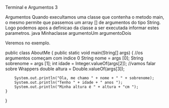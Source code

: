 
Terminal e Argumentos 3

Argumentos
Quando execultamos uma classe que contenha o metodo main, o mesmo
permite que passemos um array [] de argumentos do tipo String.
Logo podemos apos a definicao da classe a ser executada informar
estes parametros.
java Minhaclasse argumentoUm argumentoDois

Veremos no exemplo.

public class AboutMe {
    public static void main(String[] args) {
        //os argumentos começam com indice 0
        String nome = args [0];
        String sobrenome = args [1];
        int idade = Integer.valueOf(args[2]); //vamos falar sobre Wrappers
        double altura = Double.valueOf(args[3]);

        System.out.println("Ola, me chamo " + nome + " " + sobrenome);
        System.out.println("Tenho " + idade + " anos ");
        System.out.println("Minha altura é " + altura + "cm ");
    }
}




